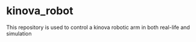 # kinova_robot
This repository is used to control a kinova robotic arm in both real-life and simulation

